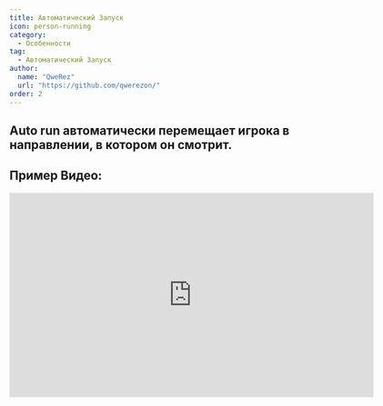 ```yaml
---
title: Автоматический Запуск
icon: person-running
category:
  - Особенности
tag:
  - Автоматический Запуск
author: 
  name: "QweRez"
  url: "https://github.com/qwerezon/"
order: 2
---
```


## Auto run автоматически перемещает игрока в направлении, в котором он смотрит.

## Пример Видео:

<div class="iframe-container"><iframe width="640" height="360" src="https://www.youtube.com/embed/BLDhPBMs7Es?list=PL5eI1Tb64p56g27qfYk7VuFTz4FK6YrKa" title="Korepi - Автоматический Запуск" frameborder="0" allow="accelerometer; autoplay; clipboard-write; encrypted-media; gyroscope; picture-in-picture; web-share" allowfullscreen></iframe></div>
